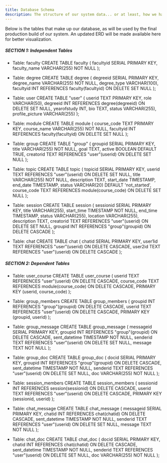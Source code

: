 ```yaml
---
title: Database Schema
description: The structure of our system data... or at least, how we have planned it to be.
---
```


Below is the tables that make up our database, as will be used by the final production build of our system. An updated ERD will be made available here for better visualization.
##### SECTION 1: Independent Tables

- Table: faculty
CREATE TABLE faculty (
facultyid SERIAL PRIMARY KEY,
faculty_name VARCHAR(255) NOT NULL
);

- Table: degree
CREATE TABLE degree (
degreeid SERIAL PRIMARY KEY,
degree_name VARCHAR(255) NOT NULL,
degree_type VARCHAR(100),
facultyid INT REFERENCES faculty(facultyid) ON DELETE SET NULL
);


- Table: user
CREATE TABLE "user" (
userid TEXT PRIMARY KEY,
role VARCHAR(50),
degreeid INT REFERENCES degree(degreeid) ON DELETE SET NULL,
yearofstudy INT,
bio TEXT,
status VARCHAR(255),
profile_picture VARCHAR(255)
);


- Table: module
CREATE TABLE module (
course_code TEXT PRIMARY KEY,
course_name VARCHAR(255) NOT NULL,
facultyid INT REFERENCES faculty(facultyid) ON DELETE SET NULL
);


- Table: group
CREATE TABLE "group" (
groupid SERIAL PRIMARY KEY,
title VARCHAR(255) NOT NULL,
goal TEXT,
active BOOLEAN DEFAULT TRUE,
creatorid TEXT REFERENCES "user"(userid) ON DELETE SET NULL
);


- Table: topic CREATE TABLE topic (
topicid SERIAL PRIMARY KEY,
userid TEXT REFERENCES "user"(userid) ON DELETE SET NULL,
title VARCHAR(255) NOT NULL,
description TEXT,
start_date TIMESTAMP,
end_date TIMESTAMP,
status VARCHAR(20) DEFAULT 'not_started',
course_code TEXT REFERENCES module(course_code) ON DELETE SET NULL
);


- Table: session
CREATE TABLE session (
sessionid SERIAL PRIMARY KEY,
title VARCHAR(255),
start_time TIMESTAMP NOT NULL,
end_time TIMESTAMP,
status VARCHAR(255),
location VARCHAR(255),
description TEXT,
creatorid TEXT REFERENCES "user"(userid) ON DELETE SET NULL,
groupid INT REFERENCES "group"(groupid) ON DELETE CASCADE
);


- Table: chat
CREATE TABLE chat (
chatid SERIAL PRIMARY KEY,
user1id TEXT REFERENCES "user"(userid) ON DELETE CASCADE,
user2id TEXT REFERENCES "user"(userid) ON DELETE CASCADE
);

##### SECTION 2: Dependent Tables

- Table: user_course
CREATE TABLE user_course (
userid TEXT REFERENCES "user"(userid) ON DELETE CASCADE,
course_code TEXT REFERENCES module(course_code) ON DELETE CASCADE,
PRIMARY KEY (userid, course_code)
);


- Table: group_members
CREATE TABLE group_members (
groupid INT REFERENCES "group"(groupid) ON DELETE CASCADE,
userid TEXT REFERENCES "user"(userid) ON DELETE CASCADE,
PRIMARY KEY (groupid, userid)
);


- Table: group_message
CREATE TABLE group_message (
messageid SERIAL PRIMARY KEY,
groupid INT REFERENCES "group"(groupid) ON DELETE CASCADE,
sent_datetime TIMESTAMP NOT NULL,
senderid TEXT REFERENCES "user"(userid) ON DELETE SET NULL,
message TEXT NOT NULL
);


- Table: group_doc
CREATE TABLE group_doc (
docid SERIAL PRIMARY KEY,
groupid INT REFERENCES "group"(groupid) ON DELETE CASCADE,
sent_datetime TIMESTAMP NOT NULL,
senderid TEXT REFERENCES "user"(userid) ON DELETE SET NULL,
doc VARCHAR(255) NOT NULL
);


- Table: session_members
CREATE TABLE session_members (
sessionid INT REFERENCES session(sessionid) ON DELETE CASCADE,
userid TEXT REFERENCES "user"(userid) ON DELETE CASCADE,
PRIMARY KEY (sessionid, userid)
);


- Table: chat_message
CREATE TABLE chat_message (
messageid SERIAL PRIMARY KEY,
chatid INT REFERENCES chat(chatid) ON DELETE CASCADE,
sent_datetime TIMESTAMP NOT NULL,
senderid TEXT REFERENCES "user"(userid) ON DELETE SET NULL,
message TEXT NOT NULL
);


- Table: chat_doc
CREATE TABLE chat_doc (
docid SERIAL PRIMARY KEY,
chatid INT REFERENCES chat(chatid) ON DELETE CASCADE,
sent_datetime TIMESTAMP NOT NULL,
senderid TEXT REFERENCES "user"(userid) ON DELETE SET NULL,
doc VARCHAR(255) NOT NULL
);